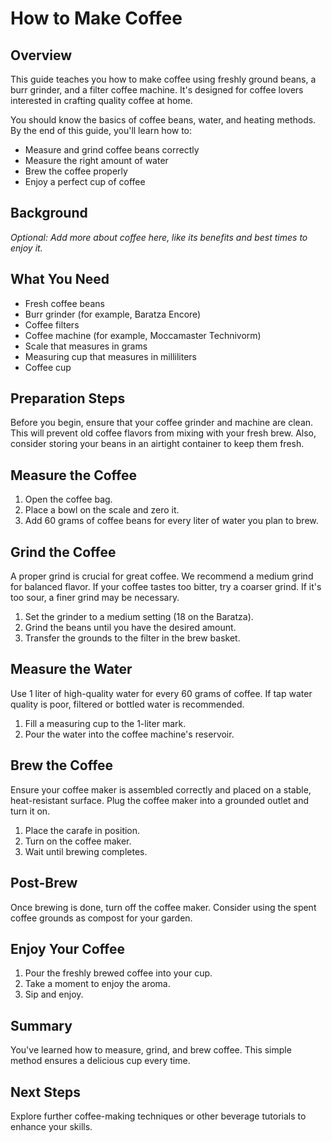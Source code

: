 # How to Make Coffee

## Overview

This guide teaches you how to make coffee using freshly ground beans, a burr grinder, and a filter coffee machine. It's designed for coffee lovers interested in crafting quality coffee at home.

You should know the basics of coffee beans, water, and heating methods. By the end of this guide, you'll learn how to:

- Measure and grind coffee beans correctly
- Measure the right amount of water
- Brew the coffee properly
- Enjoy a perfect cup of coffee

## Background

*Optional: Add more about coffee here, like its benefits and best times to enjoy it.*

## What You Need

- Fresh coffee beans
- Burr grinder (for example, Baratza Encore)
- Coffee filters
- Coffee machine (for example, Moccamaster Technivorm)
- Scale that measures in grams
- Measuring cup that measures in milliliters
- Coffee cup

## Preparation Steps

Before you begin, ensure that your coffee grinder and machine are clean. This will prevent old coffee flavors from mixing with your fresh brew. Also, consider storing your beans in an airtight container to keep them fresh.

## Measure the Coffee

1. Open the coffee bag.
2. Place a bowl on the scale and zero it.
3. Add 60 grams of coffee beans for every liter of water you plan to brew.

## Grind the Coffee

A proper grind is crucial for great coffee. We recommend a medium grind for balanced flavor. If your coffee tastes too bitter, try a coarser grind. If it's too sour, a finer grind may be necessary.

1. Set the grinder to a medium setting (18 on the Baratza).
2. Grind the beans until you have the desired amount.
3. Transfer the grounds to the filter in the brew basket.

## Measure the Water

Use 1 liter of high-quality water for every 60 grams of coffee. If tap water quality is poor, filtered or bottled water is recommended.

1. Fill a measuring cup to the 1-liter mark.
2. Pour the water into the coffee machine's reservoir.

## Brew the Coffee

Ensure your coffee maker is assembled correctly and placed on a stable, heat-resistant surface. Plug the coffee maker into a grounded outlet and turn it on.

1. Place the carafe in position.
2. Turn on the coffee maker.
3. Wait until brewing completes.

## Post-Brew

Once brewing is done, turn off the coffee maker. Consider using the spent coffee grounds as compost for your garden.

## Enjoy Your Coffee

1. Pour the freshly brewed coffee into your cup.
2. Take a moment to enjoy the aroma.
3. Sip and enjoy.

## Summary

You've learned how to measure, grind, and brew coffee. This simple method ensures a delicious cup every time.

## Next Steps

Explore further coffee-making techniques or other beverage tutorials to enhance your skills.
